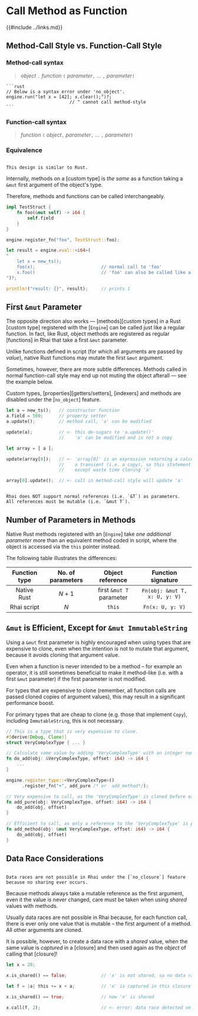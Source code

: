 Call Method as Function
=======================

{{#include ../links.md}}


Method-Call Style vs. Function-Call Style
----------------------------------------

### Method-call syntax

> _object_ `.` _function_ `(` _parameter_`,` ... `,` _parameter_`)`

~~~admonish warning.small "_Method-call_ style not supported under [`no_object`]"
```rust
// Below is a syntax error under 'no_object'.
engine.run("let x = [42]; x.clear();")?;
                        // ^ cannot call method-style
```
~~~

### Function-call syntax

> _function_ `(` _object_`,` _parameter_`,` ... `,` _parameter_`)`

### Equivalence

```admonish note.side

This design is similar to Rust.
```

Internally, methods on a [custom type] is _the same_ as a function taking a `&mut` first argument of
the object's type.

Therefore, methods and functions can be called interchangeably.

```rust
impl TestStruct {
    fn foo(&mut self) -> i64 {
        self.field
    }
}

engine.register_fn("foo", TestStruct::foo);

let result = engine.eval::<i64>(
"
    let x = new_ts();
    foo(x);                         // normal call to 'foo'
    x.foo()                         // 'foo' can also be called like a method on 'x'
")?;

println!("result: {}", result);     // prints 1
```


First `&mut` Parameter
----------------------

The opposite direction also works &mdash; [methods][custom types] in a Rust [custom type] registered
with the [`Engine`] can be called just like a regular function.  In fact, like Rust, object methods
are registered as regular [functions] in Rhai that take a first `&mut` parameter.

Unlike functions defined in script (for which all arguments are passed by _value_),
native Rust functions may mutate the first `&mut` argument.

Sometimes, however, there are more subtle differences. Methods called in normal function-call style
may end up not muting the object afterall &mdash; see the example below.

Custom types, [properties][getters/setters], [indexers] and methods are disabled under the
[`no_object`] feature.

```rust
let a = new_ts();   // constructor function
a.field = 500;      // property setter
a.update();         // method call, 'a' can be modified

update(a);          // <- this de-sugars to 'a.update()'
                    //    'a' can be modified and is not a copy

let array = [ a ];

update(array[0]);   // <- 'array[0]' is an expression returning a calculated value,
                    //    a transient (i.e. a copy), so this statement has no effect
                    //    except waste time cloning 'a'

array[0].update();  // <- call in method-call style will update 'a'
```

```admonish danger.small "No support for references"

Rhai does NOT support normal references (i.e. `&T`) as parameters.
All references must be mutable (i.e. `&mut T`).
```


Number of Parameters in Methods
------------------------------

Native Rust methods registered with an [`Engine`] take _one additional parameter_ more than
an equivalent method coded in script, where the object is accessed via the `this` pointer instead.

The following table illustrates the differences:

| Function type | No. of parameters |     Object reference     |      Function signature       |
| :-----------: | :---------------: | :----------------------: | :---------------------------: |
|  Native Rust  |      _N_ + 1      | first `&mut T` parameter | `Fn(obj: &mut T, x: U, y: V)` |
|  Rhai script  |        _N_        |          `this`          |       `Fn(x: U, y: V)`        |


`&mut` is Efficient, Except for `&mut ImmutableString`
----------------------------------------------------

Using a `&mut` first parameter is highly encouraged when using types that are expensive to clone,
even when the intention is not to mutate that argument, because it avoids cloning that argument value.

Even when a function is never intended to be a method &ndash; for example an operator,
it is still sometimes beneficial to make it method-like (i.e. with a first `&mut` parameter)
if the first parameter is not modified.

For types that are expensive to clone (remember, all function calls are passed cloned
copies of argument values), this may result in a significant performance boost.

For primary types that are cheap to clone (e.g. those that implement `Copy`), including `ImmutableString`,
this is not necessary.

```rust
// This is a type that is very expensive to clone.
#[derive(Debug, Clone)]
struct VeryComplexType { ... }

// Calculate some value by adding 'VeryComplexType' with an integer number.
fn do_add(obj: &VeryComplexType, offset: i64) -> i64 {
    ...
}

engine.register_type::<VeryComplexType>()
      .register_fn("+", add_pure /* or  add_method*/);

// Very expensive to call, as the 'VeryComplexType' is cloned before each call.
fn add_pure(obj: VeryComplexType, offset: i64) -> i64 {
    do_add(obj, offset)
}

// Efficient to call, as only a reference to the 'VeryComplexType' is passed.
fn add_method(obj: &mut VeryComplexType, offset: i64) -> i64 {
    do_add(obj, offset)
}
```


Data Race Considerations
------------------------

```admonish note.side.wide "Data races"

Data races are not possible in Rhai under the [`no_closure`] feature because no sharing ever occurs.
```

Because methods always take a mutable reference as the first argument, even it the value is never changed,
care must be taken when using _shared_ values with methods.

Usually data races are not possible in Rhai because, for each function call, there is ever only one
value that is mutable &ndash; the first argument of a method.  All other arguments are cloned.

It is possible, however, to create a data race with a _shared_ value, when the same value is
_captured_ in a [closure] and then used again as the _object_ of calling that [closure]!

```rust
let x = 20;

x.is_shared() == false;             // 'x' is not shared, so no data race is possible

let f = |a| this += x + a;          // 'x' is captured in this closure

x.is_shared() == true;              // now 'x' is shared

x.call(f, 2);                       // <- error: data race detected on 'x'
```

